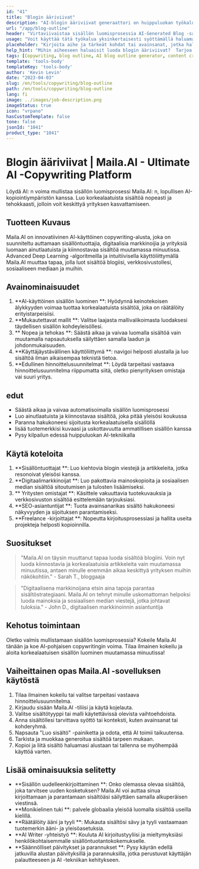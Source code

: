 ```yaml
---
id: "41"
title: "Blogin ääriviivat"
description: "AI-blogin ääriviivat generaattori on huippuluokan työkalu, joka hyödyntää keinotekoista älykkyyttä luodakseen hyvin jäsenneltyjä ja organisoituja blogia.  Tämä tehokas työkalu auttaa sinua säästämään aikaa ja vaivaa luomalla selkeät ääriviivat valitun aiheen tai avainsanojen perusteella, mikä helpottaa blogin kiinnostavan blogin sisällön suunnittelua ja kehittämistä."
url: "/app/blog-outline"
header: "Virtaviivaistaa sisällön luomisprosessia AI-Generated Blog -sarjalla."
usage: "Voit käyttää tätä työkalua yksinkertaisesti syöttämällä haluamasi aihe, avainsanat tai avainkohdat.  Tämä AI-käyttöinen generaattori luo sitten kattavan ja hyvin jäsennellyn blogin ääriviivat panoksesi perusteella."
placeholder: "Kirjoita aihe ja tärkeät kohdat tai avainsanat, jotka haluat sisällyttää ääriviivaan, esimerkiksi: \ n \ n Aihe: Jooga \ n \ n avainkohdat: \ n \ n1.  Parantaa joustavuutta \ n2.  Parantaa henkistä keskittymistä \ n3.  Vähentää stressiä \ n \ n avainsanat: jooga, joustavuus, henkinen tarkennus, stressin vähentäminen"
help_hint: "Mihin aiheeseen haluaisit luoda blogin ääriviivat?  Tarjoa joitain aiheeseen liittyviä avainsanoja tai avainkohtia ja AI tuottaa hyvin jäsennellyn blogin ääriviivat panoksesi perusteella.  On suositeltavaa luetella avainkohtia, jotka haluat kattaa blogiviestissä."
tags: [Copywriting, blog outline, AI blog outline generator, content creation]
template: 'tools-body'
templateKey: 'tools-body'
author: 'Kevin Levin'
date: "2023-04-03"
slug: /en/tools/copywriting/blog-outline
path: /en/tools/copywriting/blog-outline
lang: fi
image: ../images/job-description.png
imageStatus: true
icon: "vrpano"
hasCustomTemplate: false
tone: false
jsonId: "1041"
product_type: "1041"
---
```

# Blogin ääriviivat |  Maila.AI - Ultimate AI -Copywriting Platform

Löydä AI: n voima mullistaa sisällön luomisprosessi Maila.AI: n, lopullisen AI-kopiointiympäristön kanssa.  Luo korkealaatuista sisältöä nopeasti ja tehokkaasti, jolloin voit keskittyä yrityksen kasvattamiseen.

## Tuotteen Kuvaus

Maila.AI on innovatiivinen AI-käyttöinen copywriting-alusta, joka on suunniteltu auttamaan sisällöntuottajia, digitaalisia markkinoijia ja yrityksiä luomaan ainutlaatuista ja kiinnostavaa sisältöä muutamassa minuutissa.  Advanced Deep Learning -algoritmeilla ja intuitiivisella käyttöliittymällä Maila.AI muuttaa tapaa, jolla luot sisältöä blogiisi, verkkosivustollesi, sosiaaliseen mediaan ja muihin.

## Avainominaisuudet

1. **AI-käyttöinen sisällön luominen **: Hyödynnä keinotekoisen älykkyyden voimaa tuottaa korkealaatuista sisältöä, joka on räätälöity erityistarpeisiisi.
 2. **Mukautettavat mallit **: Valitse laajasta mallivalikoimasta luodaksesi täydellisen sisällön kohdeyleisöllesi.
 3. ** Nopea ja tehokas **: Säästä aikaa ja vaivaa luomalla sisältöä vain muutamalla napsautuksella säilyttäen samalla laadun ja johdonmukaisuuden.
 4. **Käyttäjäystävällinen käyttöliittymä **: navigoi helposti alustalla ja luo sisältöä ilman aikaisempaa teknistä tietoa.
 5. **Edullinen hinnoittelusuunnitelmat **: Löydä tarpeitasi vastaava hinnoittelusuunnitelma riippumatta siitä, oletko pienyrityksen omistaja vai suuri yritys.

## edut

- Säästä aikaa ja vaivaa automatisoimalla sisällön luomisprosessi
 - Luo ainutlaatuista ja kiinnostavaa sisältöä, joka pitää yleisösi koukussa
 - Paranna hakukoneesi sijoitusta korkealaatuisella sisällöllä
 - lisää tuotemerkkisi kuvaasi ja uskottavuutta ammatillisen sisällön kanssa
 - Pysy kilpailun edessä huippuluokan AI-tekniikalla

## Käytä koteloita

1. **Sisällöntuottajat **: Luo kiehtovia blogin viestejä ja artikkeleita, jotka resonoivat yleisösi kanssa.
 2. **Digitaalimarkkinoijat **: Luo pakottavia mainoskopioita ja sosiaalisen median sisältöä sitoutumisen ja tulosten lisäämiseksi.
 3. ** Yritysten omistajat **: Käsittele vakuuttavia tuotekuvauksia ja verkkosivuston sisältöä esittelemään tarjouksiasi.
 4. **SEO-asiantuntijat **: Tuota avainsanarikas sisältö hakukoneesi näkyvyyden ja sijoituksen parantamiseksi.
 5. **Freelance -kirjoittajat **: Nopeutta kirjoitusprosessiasi ja hallita useita projekteja helposti kopioinnilla.

## Suositukset

> "Maila.AI on täysin muuttanut tapaa luoda sisältöä blogiini. Voin nyt luoda kiinnostavia ja korkealaatuisia artikkeleita vain muutamassa minuutissa, antaen minulle enemmän aikaa keskittyä yrityksen muihin näkökohtiin."  - Sarah T., bloggaaja

> "Digitaalisena markkinoijana etsin aina tapoja parantaa sisältöstrategiaani. Maila.AI on tehnyt minulle uskomattoman helpoksi luoda mainoksia ja sosiaalisen median viestejä, jotka johtavat tuloksia."  - John D., digitaalisen markkinoinnin asiantuntija

## Kehotus toimintaan

Oletko valmis mullistamaan sisällön luomisprosessia?  Kokeile Maila.AI tänään ja koe AI-pohjaisen copywritingin voima.  Tilaa ilmainen kokeilu ja aloita korkealaatuisen sisällön luominen muutamassa minuutissa!

## Vaiheittainen opas Maila.AI -sovelluksen käytöstä

1. Tilaa ilmainen kokeilu tai valitse tarpeitasi vastaava hinnoittelusuunnitelma.
 2. Kirjaudu sisään Maila.AI -tiliisi ja käytä kojelauta.
 3. Valitse sisältötyyppi tai malli käytettävissä olevista vaihtoehdoista.
 4. Anna sisältöllesi tarvittava syöttö tai konteksti, kuten avainsanat tai kohderyhmä.
 5. Napsauta "Luo sisältö" -painiketta ja odota, että AI toimii taikuutensa.
 6. Tarkista ja muokkaa generoitua sisältöä tarpeen mukaan.
 7. Kopioi ja liitä sisältö haluamasi alustaan ​​tai tallenna se myöhempää käyttöä varten.

## Lisää ominaisuuksia selitetty

- **Sisällön uudelleenkirjoittaminen **: Onko olemassa olevaa sisältöä, joka tarvitsee uuden kosketuksen?  Maila.AI voi auttaa sinua kirjoittamaan ja parantamaan sisältöäsi säilyttäen samalla alkuperäisen viestinsä.
 - **Monikielinen tuki **: palvele globaalia yleisöä luomalla sisältöä useilla kielillä.
 - **Räätälöity ääni ja tyyli **: Mukauta sisältösi sävy ja tyyli vastaamaan tuotemerkin ääni- ja yleisöasetuksia.
 - **AI Writer -yhteistyö **: Kouluta AI kirjoitustyyliisi ja mieltymyksiäsi henkilökohtaisemmalle sisällöntuotantokokemukselle.
 - **Säännölliset päivitykset ja parannukset **: Pysy käyrän edellä jatkuvilla alustan päivityksillä ja parannuksilla, jotka perustuvat käyttäjän palautteeseen ja AI -tekniikan kehitykseen.
